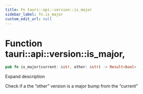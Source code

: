 ```yaml
---
title: Fn tauri::api::version::is_major
sidebar_label: fn.is_major
custom_edit_url: null
---
```


  # Function tauri::api::version::is_major,

```rs
pub fn is_major(current: &str, other: &str) -> Result<bool>
```

Expand description

Check if a the “other” version is a major bump from the “current”
  